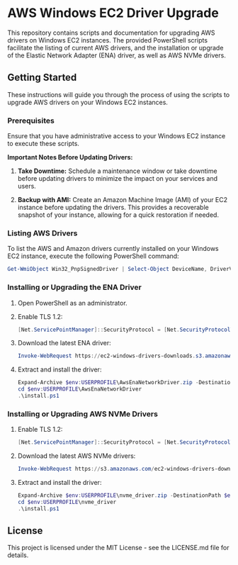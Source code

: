 # AWS Windows EC2 Driver Upgrade

This repository contains scripts and documentation for upgrading AWS drivers on Windows EC2 instances. The provided PowerShell scripts facilitate the listing of current AWS drivers, and the installation or upgrade of the Elastic Network Adapter (ENA) driver, as well as AWS NVMe drivers.

## Getting Started

These instructions will guide you through the process of using the scripts to upgrade AWS drivers on your Windows EC2 instances.

### Prerequisites

Ensure that you have administrative access to your Windows EC2 instance to execute these scripts.

**Important Notes Before Updating Drivers:**

1. **Take Downtime:** Schedule a maintenance window or take downtime before updating drivers to minimize the impact on your services and users.

2. **Backup with AMI:** Create an Amazon Machine Image (AMI) of your EC2 instance before updating the drivers. This provides a recoverable snapshot of your instance, allowing for a quick restoration if needed.

### Listing AWS Drivers

To list the AWS and Amazon drivers currently installed on your Windows EC2 instance, execute the following PowerShell command:

```powershell
Get-WmiObject Win32_PnpSignedDriver | Select-Object DeviceName, DriverVersion, InfName | Where-Object {$_.DeviceName -like "*AWS*" -OR $_.DeviceName -like "*Amazon*"}
```

### Installing or Upgrading the ENA Driver

1. Open PowerShell as an administrator.
2. Enable TLS 1.2:

   ```powershell
   [Net.ServicePointManager]::SecurityProtocol = [Net.SecurityProtocolType]::Tls12
   ```

3. Download the latest ENA driver:

   ```powershell
   Invoke-WebRequest https://ec2-windows-drivers-downloads.s3.amazonaws.com/ENA/Latest/AwsEnaNetworkDriver.zip -Outfile $env:USERPROFILE\AwsEnaNetworkDriver.zip
   ```

4. Extract and install the driver:

   ```powershell
   Expand-Archive $env:USERPROFILE\AwsEnaNetworkDriver.zip -DestinationPath $env:USERPROFILE\AwsEnaNetworkDriver
   cd $env:USERPROFILE\AwsEnaNetworkDriver
   .\install.ps1
   ```

### Installing or Upgrading AWS NVMe Drivers

1. Enable TLS 1.2:

   ```powershell
   [Net.ServicePointManager]::SecurityProtocol = [Net.SecurityProtocolType]::Tls12
   ```

2. Download the latest AWS NVMe drivers:

   ```powershell
   Invoke-WebRequest https://s3.amazonaws.com/ec2-windows-drivers-downloads/NVMe/Latest/AWSNVMe.zip -Outfile $env:USERPROFILE\nvme_driver.zip
   ```

3. Extract and install the driver:

   ```powershell
   Expand-Archive $env:USERPROFILE\nvme_driver.zip -DestinationPath $env:USERPROFILE\nvme_driver
   cd $env:USERPROFILE\nvme_driver
   .\install.ps1
   ```
## License

This project is licensed under the MIT License - see the LICENSE.md file for details.
